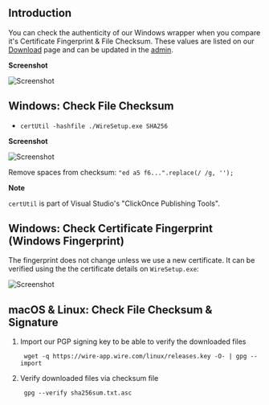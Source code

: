 ## Introduction

You can check the authenticity of our Windows wrapper when you compare it's Certificate Fingerprint & File Checksum. These values are listed on our [Download](https://wire.com/download/) page and can be updated in the [admin](https://wire.com/admin/client/).

**Screenshot**

![Screenshot](https://cloud.githubusercontent.com/assets/469989/17731326/16a10354-646d-11e6-9075-654b9f830fae.png)

## Windows: Check File Checksum

- `certUtil -hashfile ./WireSetup.exe SHA256`

**Screenshot**

![Screenshot](https://cloud.githubusercontent.com/assets/10243309/17216132/a3c19b2e-54df-11e6-871d-d3d15b7b4877.png)

Remove spaces from checksum: `"ed a5 f6...".replace(/ /g, '');`

**Note**

`certUtil` is part of Visual Studio's "ClickOnce Publishing Tools".

## Windows: Check Certificate Fingerprint (Windows Fingerprint)

The fingerprint does not change unless we use a new certificate. It can be verified using the the certificate details on `WireSetup.exe`:

![Screenshot](https://cloud.githubusercontent.com/assets/10243309/17216060/5ce5ca54-54df-11e6-9238-ad1d4c969164.png)

## macOS & Linux: Check File Checksum & Signature

1. Import our PGP signing key to be able to verify the downloaded files

        wget -q https://wire-app.wire.com/linux/releases.key -O- | gpg --import

2. Verify downloaded files via checksum file

        gpg --verify sha256sum.txt.asc
